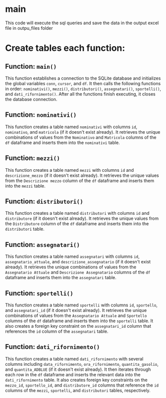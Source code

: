 # main

This code will execute the sql queries and save the data in the output excel file in outpu_files folder

# Create tables each function:

## Function: `main()`

This function establishes a connection to the SQLite database and initializes the global variables `conn`, `cursor`, and `df`. It then calls the following functions in order: `nominativi()`, `mezzi()`, `distributori()`, `assegnatari()`, `sportelli()`, and `dati_rifornimento()`. After all the functions finish executing, it closes the database connection.

## Function: `nominativi()`

This function creates a table named `nominativi` with columns `id`, `nominativo`, and `matricola` (if it doesn't exist already). It retrieves the unique combinations of values from the `Nominativo` and `Matricola` columns of the `df` dataframe and inserts them into the `nominativi` table.

## Function: `mezzi()`

This function creates a table named `mezzi` with columns `id` and `descrizione_mezzo` (if it doesn't exist already). It retrieves the unique values from the `Descrizione mezzo` column of the `df` dataframe and inserts them into the `mezzi` table.

## Function: `distributori()`

This function creates a table named `distributori` with columns `id` and `distributore` (if it doesn't exist already). It retrieves the unique values from the `Distributore` column of the `df` dataframe and inserts them into the `distributori` table.

## Function: `assegnatari()`

This function creates a table named `assegnatari` with columns `id`, `assegnatario_attuale`, and `descrizione_assegnatario` (if it doesn't exist already). It retrieves the unique combinations of values from the `Assegnatario Attuale` and `Descrizione Assegnatario` columns of the `df` dataframe and inserts them into the `assegnatari` table.

## Function: `sportelli()`

This function creates a table named `sportelli` with columns `id`, `sportello`, and `assegnatari_id` (if it doesn't exist already). It retrieves the unique combinations of values from the `Assegnatario Attuale` and `Sportello` columns of the `df` dataframe and inserts them into the `sportelli` table. It also creates a foreign key constraint on the `assegnatari_id` column that references the `id` column of the `assegnatari` table.

## Function: `dati_rifornimento()`

This function creates a table named `dati_rifornimento` with several columns including `data_rifornimento`, `ora_rifornimento`, `quantita_gasolio`, and `quantita_ADBLUE` (if it doesn't exist already). It then iterates through each row in the `df` dataframe and inserts the relevant data into the `dati_rifornimento` table. It also creates foreign key constraints on the `mezzo_id`, `sportello_id`, and `distributore_id` columns that reference the `id` columns of the `mezzi`, `sportelli`, and `distributori` tables, respectively.
